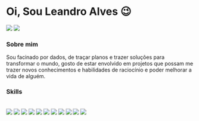 # Oi, Sou Leandro Alves 😉
<!---
[![Github Badge](https://img.shields.io/badge/-Github-000?style=flat-square&logo=Github&logoColor=white&link=https://github.com/fagnerpsantos)](https://github.com/fagnerpsantos)
[![Twitter Badge](https://img.shields.io/badge/-Twitter-1ca0f1?style=flat-square&labelColor=1ca0f1&logo=twitter&logoColor=white&link=https://twitter.com/fagnerpsantos)](https://twitter.com/fagnerpsantos)
[![Youtube Badge](https://img.shields.io/badge/-YouTube-ff0000?style=flat-square&labelColor=ff0000&logo=youtube&logoColor=white&link=https://www.youtube.com/user/TreinaWeb)](https://www.youtube.com/user/TreinaWeb)
https://img.shields.io/badge/Streamlit-FF4B4B?style=for-the-badge&logo=Streamlit&logoColor=white
[![Linkedin Badge](https://img.shields.io/badge/-LinkedIn-blue?style=flat-square&logo=Linkedin&logoColor=white&link=https://www.linkedin.com/in/fagnerpsantos/)](https://www.linkedin.com/in/leandro-alves-79683576/)
<img align="center" src=https://img.shields.io/badge/Pandas-2C2D72?style=for-the-badge&logo=pandas&logoColor=white"> Certificações 
<img align="center" src=https://img.shields.io/badge/Udemy-EC5252?style=for-the-badge&logo=Udemy&logoColor=white">
- [Courses](https://www.treinaweb.com.br/cursos-online?q=fagner+pinheiro) 👨🏼‍🏫 - It's are technical courses on many technologies, such as Django, Flask, Python, Kotlin, Flutter, Dart, Git and more
 <img align="center" src=https://github-readme-stats.vercel.app/api/top-langs/?username={username}&theme=blue-green?style=for-the-badge&logo=pandas&logoColor=white">
- [Blog](https://www.treinaweb.com.br/blog/author/fagner-pinheiro/) ✍🏼 - I'm write about many things.
- [Website](https://fagnerpsantos.dev/) 💻 - Working on it.
<a href="https://www.youtube.com/channel/UC_-uuuZbY0AAt9CViNzvc-Q" target="_blank"><img src="https://img.shields.io/badge/YouTube-FF0000?style=for-the-badge&logo=youtube&logoColor=white" target="_blank"></a>
<a href="https://instagram.com/rafaballerini" target="_blank"><img src="https://img.shields.io/badge/-Instagram-%23E4405F?style=for-the-badge&logo=instagram&logoColor=white" target="_blank"></a>
<a href="https://www.twitch.tv/rafaballerinii" target="_blank"><img src="https://img.shields.io/badge/Twitch-9146FF?style=for-the-badge&logo=twitch&logoColor=white" target="_blank"></a>
<a href="https://discord.gg/wagxzStdcR" target="_blank"><img src="https://img.shields.io/badge/Discord-7289DA?style=for-the-badge&logo=discord&logoColor=white" target="_blank"></a> 
<img align="center" src=https://github-readme-stats.vercel.app/api/top-langs/?username={username}&theme=blue-green?style=for-the-badge&logo=pandas&logoColor=white">
WillLeandro/WillLeandro is a ✨ special ✨ repository because its `README.md` (this file) appears on your GitHub profile.
You can click the Preview link to take a look at your changes.

div> --->

  
  <a href = "mailto:laswsdata@gmail.com"><img src="https://img.shields.io/badge/-Gmail-%23333?style=for-the-badge&logo=gmail&logoColor=white" target="_blank"></a>
  <a href="https://www.linkedin.com/in/leandro-alves-79683576/" target="_blank"><img src="https://img.shields.io/badge/-LinkedIn-%230077B5?style=for-the-badge&logo=linkedin&logoColor=white" target="_blank"></a> 

### Sobre mim
Sou facinado por dados, de traçar planos e trazer soluções para transformar o mundo, gosto de estar envolvido em projetos que possam me trazer novos conhecimentos e habilidades de raciocínio e poder melhorar a vida de alguém. 

### Skills

<div style="display: inline_block"><br>
<img align="center" src=https://img.shields.io/badge/Jupyter-F37626.svg?&style=for-the-badge&logo=Jupyter&logoColor=white">
<img align="center" src=https://img.shields.io/badge/Colab-F9AB00.svg?&style=for-the-badge&logo=colab&logoColor=white">
<img align="center" src=https://img.shields.io/badge/MySQL-005C84?style=for-the-badge&logo=mysql&logoColor=white">
<img align="center" src=https://img.shields.io/badge/PowerBI-41454A?style=for-the-badge&logo=Power%20BI&logoColor=white">
<img align="center" src=https://img.shields.io/badge/Tableau-F5FFFA?style=for-the-badge&logo=Tableau&logoColor=MediumBlue">  
<img align="center" src=https://img.shields.io/badge/Python-3776AB?style=for-the-badge&logo=&logoColor=white">
<img align="center" src=https://img.shields.io/badge/Numpy-777BB4?style=for-the-badge&logo=numpy&logoColor=white">
<img align="center" src=https://img.shields.io/badge/Pandas-2C2D72?style=for-the-badge&logo=pandas&logoColor=white">
<img align="center" src=https://img.shields.io/badge/Plotly-239120?style=for-the-badge&logo=&logoColor=white">  
<img align="center" src=https://img.shields.io/badge/BigQuery-00A8E1?style=for-the-badge&logo=&logoColor=white">
<img align="center" src=https://img.shields.io/badge/DataStudio-18BFFF?style=for-the-badge&logo=&logoColor=">
                                                                                                                 
                     
 
  
     


  
  


